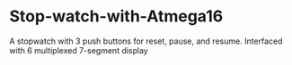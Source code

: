 # Stop-watch-with-Atmega16
 A stopwatch with 3 push buttons for reset, pause, and resume. Interfaced with 6 multiplexed 7-segment display
